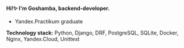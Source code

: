 #### Hi!✨ I'm Goshamba, backend-developer.

+ Yandex.Practikum graduate

**Technology stack:** Python, Django, DRF, PostgreSQL, SQLite, Docker, Nginx, Yandex.Cloud, Unittest

